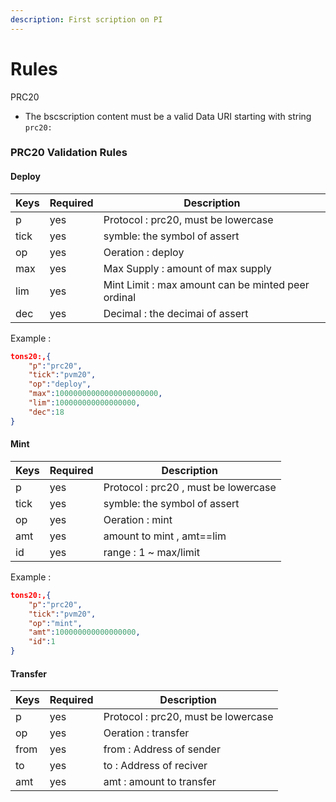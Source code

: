```yaml
---
description: First scription on PI
---
```


# Rules

PRC20

* The bscscription content must be a valid Data URI starting with string  `prc20:`

### PRC20 Validation Rules

#### Deploy



| Keys | Required | Description                                        |
| ---- | -------- | -------------------------------------------------- |
| p    | yes      | Protocol : prc20, must be lowercase                |
| tick | yes      | symble: the symbol of assert                       |
| op   | yes      | Oeration : deploy                                  |
| max  | yes      | Max Supply : amount of max supply                  |
| lim  | yes      | Mint Limit : max amount can be minted peer ordinal |
| dec  | yes      | Decimal : the decimai of assert                    |

Example :&#x20;

```json
tons20:,{
    "p":"prc20",
    "tick":"pvm20",
    "op":"deploy",
    "max":10000000000000000000000,
    "lim":100000000000000000,
    "dec":18
}
```

#### Mint

| Keys | Required | Description                          |
| ---- | -------- | ------------------------------------ |
| p    | yes      | Protocol : prc20 , must be lowercase |
| tick | yes      | symble: the symbol of assert         |
| op   | yes      | Oeration : mint                      |
| amt  | yes      | amount to mint , amt==lim            |
| id   | yes      | range : 1 \~ max/limit               |

Example :&#x20;

```json
tons20:,{
    "p":"prc20",
    "tick":"pvm20",
    "op":"mint",
    "amt":100000000000000000,
    "id":1
}
```

#### Transfer

| Keys | Required | Description                         |
| ---- | -------- | ----------------------------------- |
| p    | yes      | Protocol : prc20, must be lowercase |
| op   | yes      | Oeration : transfer                 |
| from | yes      | from : Address of sender            |
| to   | yes      | to : Address of reciver             |
| amt  | yes      | amt : amount to transfer            |


